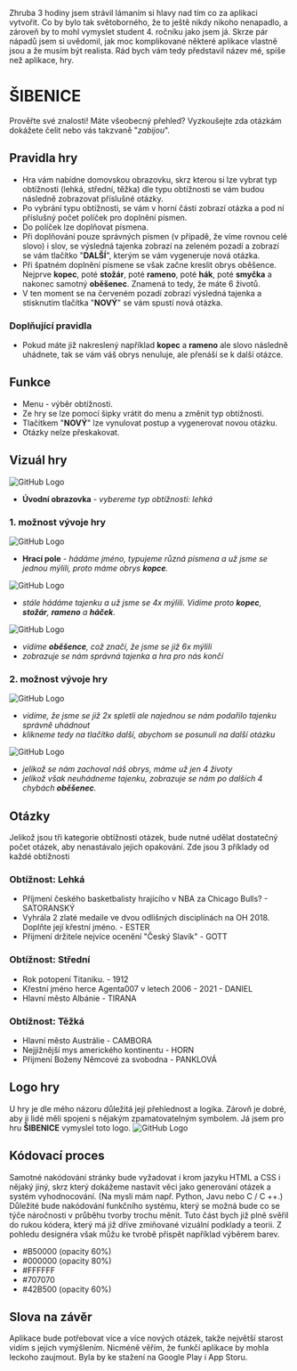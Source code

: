 Zhruba 3 hodiny jsem strávil lámaním si hlavy nad tím co za aplikaci vytvořit. Co by bylo tak světoborného, že to ještě nikdy nikoho nenapadlo, a zároveň by to mohl vymyslet student 4. ročníku jako jsem já. Skrze pár nápadů jsem si uvědomil, jak moc komplikované některé aplikace vlastně jsou a že musím být realista. Rád bych vám tedy představil název mé, spíše než aplikace, hry.
# __ŠIBENICE__ #
Prověřte své znalosti! Máte všeobecný přehled? Vyzkoušejte zda otázkám dokážete čelit nebo vás takzvaně "_zabijou_".
## Pravidla hry ##
- Hra vám nabídne domovskou obrazovku, skrz kterou si lze vybrat typ obtížnosti (lehká, střední, těžka) dle typu obtížnosti se vám budou následně zobrazovat příslušné otázky.
- Po vybrání typu obtížnosti, se vám v horní části zobrazí otázka a pod ní příslušný počet políček pro doplnění písmen.
- Do políček lze doplňovat písmena.
- Při doplňování pouze správných písmen (v případě, že víme rovnou celé slovo) i slov, se výsledná tajenka zobrazí na zeleném pozadí a zobrazí se vám tlačítko "__DALŠÍ__", kterým se vám vygeneruje nová otázka.
- Při špatném doplnění písmene se však začne kreslit obrys oběšence. Nejprve __kopec__, poté __stožár__, poté __rameno__, poté __hák__, poté __smyčka__ a nakonec samotný __oběšenec__. Znamená to tedy, že máte 6 životů.
- V ten moment se na červeném pozadí zobrazí výsledná tajenka a stisknutím tlačítka "__NOVÝ__" se vám spustí nová otázka.
### Doplňující pravidla ###
- Pokud máte již nakreslený například __kopec__ a __rameno__ ale slovo následně uhádnete, tak se vám váš obrys nenuluje, ale přenáší se k další otázce.
## Funkce ##
- Menu - výběr obtížnosti.
- Ze hry se lze pomocí šipky vrátit do menu a změnit typ obtížnosti.
- Tlačítkem "__NOVÝ__" lze vynulovat postup a vygenerovat novou otázku.
- Otázky nelze přeskakovat.

## Vizuál hry ##
![GitHub Logo](uvodni.png)
- __Úvodní obrazovka__ - _vybereme typ obtížnosti: lehká_

### 1. možnost vývoje hry ###
![GitHub Logo](zacatek_hry.png)
- __Hrací pole__ - _hádáme jméno, typujeme různá písmena a už jsme se jednou mýlili, proto máme obrys __kopce__._

![GitHub Logo](/postup_hry.png)
- _stále hádáme tajenku a už jsme se 4x mýlili. Vidíme proto __kopec__, __stožár__, __rameno__ a __háček__._

![GitHub Logo](/prohra_hry.png)
- _vidíme __oběšence__, což značí, že jsme se již 6x mýlili_
- _zobrazuje se nám správná tajenka a hra pro nás končí_

### 2. možnost vývoje hry ###
![GitHub Logo](/hra_vyhra.png)
- _vidíme, že jsme se již 2x spletli ale najednou se nám podařilo tajenku správně uhádnout_
- _klikneme tedy na tlačítko další, abychom se posunuli na další otázku_

![GitHub Logo](/hra_vyhra_prohra.png)
- _jelikož se nám zachoval náš obrys, máme už jen 4 životy_
- _jelikož však neuhádneme tajenku, zobrazuje se nám po dalších 4 chybách __oběšenec__._

## Otázky ##
Jelikož jsou tři kategorie obtížnosti otázek, bude nutné udělat dostatečný počet otázek, aby nenastávalo jejich opakování.
Zde jsou 3 příklady od každé obtížnosti
### Obtížnost: Lehká ###
- Příjmení českého basketbalisty hrajícího v NBA za Chicago Bulls? - SATORANSKÝ
- Vyhrála 2 zlaté medaile ve dvou odlišných disciplínách na OH 2018. Doplňte její křestní jméno. - ESTER
- Přijmení držitele nejvíce ocenění "Český Slavík"  - GOTT

### Obtížnost: Střední ###
- Rok potopení Titaniku. - 1912
- Křestní jméno herce Agenta007 v letech 2006 - 2021 - DANIEL
- Hlavní město Albánie - TIRANA

### Obtížnost: Těžká ###
- Hlavní město Austrálie - CAMBORA
- Nejjižnější mys amerického kontinentu - HORN
- Přijmení Boženy Němcové za svobodna - PANKLOVÁ

## Logo hry ##
U hry je dle mého názoru důležitá její přehlednost a logika. Zárovň je dobré, aby ji lidé měli spojeni s nějakým zpamatovatelným symbolem. Já jsem pro hru __ŠIBENICE__ vymyslel toto logo.
![GitHub Logo](/logo.jpg)

## Kódovací proces ##
Samotné nakódování stránky bude vyžadovat i krom jazyku HTML a CSS i nějaký jiný, skrz který dokážeme nastavit věci jako generování otázek a systém vyhodnocování. (Na mysli mám např. Python, Javu nebo C / C ++.)
Důležité bude nakódování funkčního systému, který se možná bude co se týče náročnosti v průběhu tvorby trochu měnit.
Tuto část bych již plně svěřil do rukou kódera, který má již dříve zmiňované vizuální podklady a teorii. Z pohledu designéra však můžu ke tvrobě přispět například výběrem barev.
- #B50000 (opacity 60%)
- #000000 (opacity 80%)
- #FFFFFF
- #707070
- #42B500 (opacity 60%)

## Slova na závěr ##
Aplikace bude potřebovat více a více nových otázek, takže největší starost vidím s jejich vymýšlením. Nicméně věřím, že funkčí aplikace by mohla leckoho zaujmout. Byla by ke stažení na Google Play i App Storu. 

